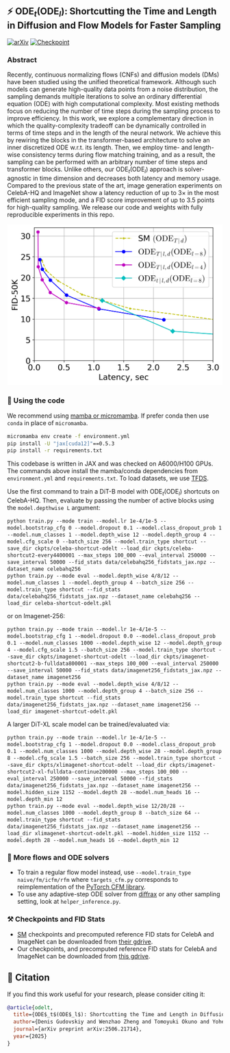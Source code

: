 ## ⚡️ $\textrm{ODE}_t (\textrm{ODE}_l)$: Shortcutting the Time and Length in Diffusion and Flow Models for Faster Sampling

[![arXiv](https://img.shields.io/badge/arXiv-2506.21714-b31b1b?style=flat&logo=arxiv)](https://arxiv.org/abs/2506.21714)
[![Checkpoint](https://img.shields.io/badge/Download-Checkpoint-brightgreen?style=flat&logo=google-drive)](https://drive.google.com/drive/folders/1ZzWY9jZBRXKiyTnTG-ZWiWAd4w2PEDIZ?usp=sharing)

### Abstract
Recently, continuous normalizing flows (CNFs) and diffusion models (DMs) have been studied using the unified theoretical framework. Although such models can generate high-quality data points from a noise distribution, the sampling demands multiple iterations to solve an ordinary differential equation (ODE) with high computational complexity. Most existing methods focus on reducing the number of time steps during the sampling process to improve efficiency. In this work, we explore a complementary direction in which the quality-complexity tradeoff can be dynamically controlled in terms of time steps and in the length of the neural network. We achieve this by rewiring the blocks in the transformer-based architecture to solve an inner discretized ODE w.r.t. its length. Then, we employ time- and length-wise consistency terms during flow matching training, and as a result, the sampling can be performed with an arbitrary number of time steps and transformer blocks. Unlike others, our $\textrm{ODE}_t \left(\textrm{ODE}_l \right)$ approach is solver-agnostic in time dimension and decreases both latency and memory usage. Compared to the previous state of the art, image generation experiments on CelebA-HQ and ImageNet show a latency reduction of up to $3\times$ in the most efficient sampling mode, and a FID score improvement of up to $3.5$ points for high-quality sampling. We release our code and weights with fully reproducible experiments in this repo.

<img src="images/scaling.png" alt="CelebA-HQ scaling" width="640">

### 🚀 Using the code
We recommend using [mamba or micromamba](https://mamba.readthedocs.io/en/latest/). If prefer conda then use `conda` in place of `micromamba`.
``` cmd
micromamba env create -f environment.yml
pip install -U "jax[cuda12]"==0.5.3
pip install -r requirements.txt
```
This codebase is written in JAX and was checked on A6000/H100 GPUs. The commands above install the mamba/conda dependencies from `environment.yml` and `requirements.txt`. To load datasets, we use [TFDS](https://github.com/kvfrans/tfds_builders).

Use the first command to train a DiT-B model with $\textrm{ODE}_t \left(\textrm{ODE}_l \right)$ shortcuts on CelebA-HQ. Then, evaluate by passing the number of active blocks using the `model.depthwise L` argument:
```
python train.py --mode train --model.lr 1e-4/1e-5 --model.bootstrap_cfg 0 --model.dropout 0.1 --model.class_dropout_prob 1 --model.num_classes 1 --model.depth_wise 12 --model.depth_group 4 --model.cfg_scale 0 --batch_size 256 --model.train_type shortcut --save_dir ckpts/celeba-shortcut-odelt --load_dir ckpts/celeba-shortcut2-every4400001 --max_steps 100_000 --eval_interval 250000 --save_interval 50000 --fid_stats data/celebahq256_fidstats_jax.npz --dataset_name celebahq256
python train.py --mode eval --model.depth_wise 4/8/12 --model.num_classes 1 --model.depth_group 4 --batch_size 256 --model.train_type shortcut --fid_stats data/celebahq256_fidstats_jax.npz --dataset_name celebahq256 --load_dir celeba-shortcut-odelt.pkl
```
or on Imagenet-256:
``` 
python train.py --mode train --model.lr 1e-4/1e-5 --model.bootstrap_cfg 1 --model.dropout 0.0 --model.class_dropout_prob 0.1 --model.num_classes 1000 --model.depth_wise 12 --model.depth_group 4 --model.cfg_scale 1.5 --batch_size 256 --model.train_type shortcut --save_dir ckpts/imagenet-shortcut-odelt --load_dir ckpts/imagenet-shortcut2-b-fulldata800001 --max_steps 100_000 --eval_interval 250000 --save_interval 50000 --fid_stats data/imagenet256_fidstats_jax.npz --dataset_name imagenet256
python train.py --mode eval --model.depth_wise 4/8/12 --model.num_classes 1000 --model.depth_group 4 --batch_size 256 --model.train_type shortcut --fid_stats data/imagenet256_fidstats_jax.npz --dataset_name imagenet256 --load_dir imagenet-shortcut-odelt.pkl
```

A larger DiT-XL scale model can be trained/evaluated via:
``` 
python train.py --mode train --model.lr 1e-4/1e-5 --model.bootstrap_cfg 1 --model.dropout 0.0 --model.class_dropout_prob 0.1 --model.num_classes 1000 --model.depth_wise 28 --model.depth_group 8 --model.cfg_scale 1.5 --batch_size 256 --model.train_type shortcut --save_dir ckpts/xlimagenet-shortcut-odelt --load_dir ckpts/imagenet-shortcut2-xl-fulldata-continue200000 --max_steps 100_000 --eval_interval 250000 --save_interval 50000 --fid_stats data/imagenet256_fidstats_jax.npz --dataset_name imagenet256 --model.hidden_size 1152 --model.depth 28 --model.num_heads 16 --model.depth_min 12
python train.py --mode eval --model.depth_wise 12/20/28 --model.num_classes 1000 --model.depth_group 8 --batch_size 64 --model.train_type shortcut --fid_stats data/imagenet256_fidstats_jax.npz --dataset_name imagenet256 --load_dir xlimagenet-shortcut-odelt.pkl --model.hidden_size 1152 --model.depth 28 --model.num_heads 16 --model.depth_min 12
```

### 🧩   More flows and ODE solvers
- To train a regular flow model instead, use `--model.train_type naive/fm/icfm/rfm` where `targets_cfm.py` corresponds to reimplementation of the [PyTorch CFM library](https://github.com/atong01/conditional-flow-matching).
- To use any adaptive-step ODE solver from [diffrax](https://github.com/patrick-kidger/diffrax) or any other sampling setting, look at `helper_inference.py`.

### ⚒️ Checkpoints and FID Stats
- [SM](https://github.com/kvfrans/shortcut-models/) checkpoints and precomputed reference FID stats for CelebA and ImageNet can be downloaded from [their gdrive](https://drive.google.com/drive/folders/1g665i0vMxm8qqqcp5mAiexnL919-gMwW?usp=sharing).
- Our checkpoints, and precomputed reference FID stats for CelebA and ImageNet can be downloaded from [this gdrive](https://drive.google.com/drive/folders/1ZzWY9jZBRXKiyTnTG-ZWiWAd4w2PEDIZ?usp=sharing).

## 📌 Citation
If you find this work useful for your research, please consider citing it:
```bibtex
@article{odelt,
  title={ODE$_t$(ODE$_l$): Shortcutting the Time and Length in Diffusion and Flow Models for Faster Sampling},
  author={Denis Gudovskiy and Wenzhao Zheng and Tomoyuki Okuno and Yohei Nakata and Kurt Keutzer},
  journal={arXiv preprint arXiv:2506.21714},
  year={2025}
}
```
